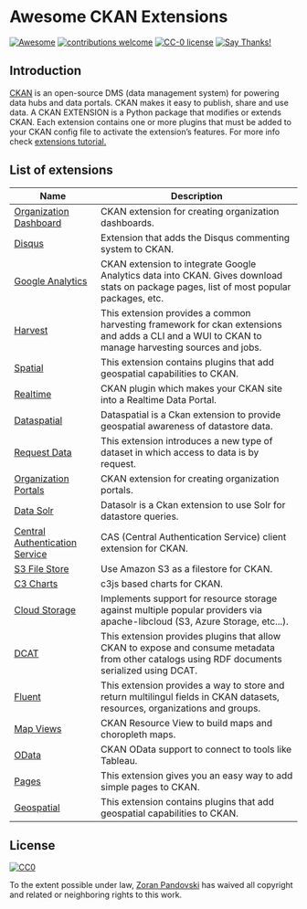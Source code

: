 # Awesome CKAN Extensions

[![Awesome](https://cdn.rawgit.com/sindresorhus/awesome/d7305f38d29fed78fa85652e3a63e154dd8e8829/media/badge.svg)](https://github.com/sindresorhus/awesome)
[![contributions welcome](https://img.shields.io/badge/contributions-welcome-brightgreen.svg?style=flat)](https://github.com/ZoranPandovski/awesome-ckan-extensions/issues)
[![CC-0 license](https://img.shields.io/badge/License-CC--0-blue.svg)](https://creativecommons.org/licenses/by-nd/4.0)
[![Say Thanks!](https://img.shields.io/badge/Say%20Thanks-!-1EAEDB.svg)](https://saythanks.io/to/ZoranPandovski)

## Introduction 

[CKAN](https://github.com/ckan/ckan) is an open-source DMS (data management system) for powering data hubs and data portals. CKAN makes it easy to publish, share and use data.
A CKAN EXTENSION is a Python package that modifies or extends CKAN. Each extension contains one or more plugins that must be added to your CKAN config file to activate the extension’s features. For more info check [extensions tutorial.](http://docs.ckan.org/en/ckan-2.7.3/extensions/tutorial.html)

## List of extensions

| Name | Description |
|---|---|
| [Organization Dashboard](https://github.com/ViderumGlobal/ckanext-orgdashboards) | CKAN extension for creating organization dashboards.
| [Disqus](https://github.com/ckan/ckanext-disqus) | Extension that adds the Disqus commenting system to CKAN.
| [Google Analytics](https://github.com/ckan/ckanext-googleanalytics) | CKAN extension to integrate Google Analytics data into CKAN. Gives download stats on package pages, list of most popular packages, etc.
| [Harvest](https://github.com/ckan/ckanext-harvest) | This extension provides a common harvesting framework for ckan extensions and adds a CLI and a WUI to CKAN to manage harvesting sources and jobs.
| [Spatial](https://github.com/ckan/ckanext-spatial) | This extension contains plugins that add geospatial capabilities to CKAN.
| [Realtime](https://github.com/alexandrainst/ckanext-realtime) | CKAN plugin which makes your CKAN site into a Realtime Data Portal.
| [Dataspatial](https://github.com/NaturalHistoryMuseum/ckanext-dataspatial) | Dataspatial is a Ckan extension to provide geospatial awareness of datastore data.
| [Request Data](https://github.com/ViderumGlobal/ckanext-requestdata) | This extension introduces a new type of dataset in which access to data is by request.
| [Organization Portals](https://github.com/ViderumGlobal/ckanext-orgportals) | CKAN extension for creating organization portals.
| [Data Solr](https://github.com/NaturalHistoryMuseum/ckanext-datasolr) | Datasolr is a Ckan extension to use Solr for datastore queries.
| [Central Authentication Service](https://github.com/keitaroinc/ckanext-cas) | CAS (Central Authentication Service) client extension for CKAN.
| [S3 File Store](https://github.com/keitaroinc/ckanext-s3filestore) | Use Amazon S3 as a filestore for CKAN.
| [C3 Charts](https://github.com/ViderumGlobal/ckanext-c3charts) | c3js based charts for CKAN.
| [Cloud Storage](https://github.com/TkTech/ckanext-cloudstorage) | Implements support for resource storage against multiple popular providers via apache-libcloud (S3, Azure Storage, etc...).
| [DCAT](https://github.com/ckan/ckanext-dcat) | This extension provides plugins that allow CKAN to expose and consume metadata from other catalogs using RDF documents serialized using DCAT.
| [Fluent](https://github.com/ckan/ckanext-fluent) | This extension provides a way to store and return multilingul fields in CKAN datasets, resources, organizations and groups.
| [Map Views](https://github.com/ckan/ckanext-mapviews) | CKAN Resource View to build maps and choropleth maps.
| [OData](https://github.com/jqnatividad/ckanext-odata) | CKAN OData support to connect to tools like Tableau.
| [Pages](https://github.com/ckan/ckanext-pages) | This extension gives you an easy way to add simple pages to CKAN.
| [Geospatial](https://github.com/ckan/ckanext-spatial) | This extension contains plugins that add geospatial capabilities to CKAN.








 



## License

[![CC0](http://mirrors.creativecommons.org/presskit/buttons/88x31/svg/cc-zero.svg)](https://creativecommons.org/publicdomain/zero/1.0/)

To the extent possible under law, [Zoran Pandovski](https://github.com/ZoranPandovski/) has waived all copyright and related or neighboring rights to this work.
